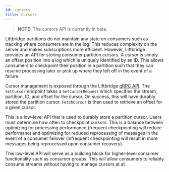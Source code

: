 ```yaml
---
id: cursors
title: Cursors
---
```


> **NOTE:** The cursors API is currently in beta.

Liftbridge partitions do not maintain any state on consumers such as tracking
where consumers are in the log. This reduces complexity on the server and makes
subscriptions more efficient. However, Liftbridge provides an API for storing
consumer partition cursors. A _cursor_ is simply an offset position into a log
which is uniquely identified by an ID. This allows consumers to checkpoint
their position in a partition such that they can resume processing later or
pick up where they left off in the event of a failure.

Cursor management is exposed through the Liftbridge [gRPC
API](https://github.com/liftbridge-io/liftbridge-api/blob/master/api.proto).
The `SetCursor` endpoint takes a `SetCursorRequest` which specifies the stream,
partition, ID, and offset for the cursor. On success, this will have durably
stored the partition cursor. `FetchCursor` is then used to retrieve an offset
for a given cursor.

This is a low-level API that is used to durably store a partition cursor. Users
must determine how often to checkpoint cursors. This is a balance between
optimizing for processing performance (frequent checkpointing will reduce
performane) and optimizing for reduced reprocessing of messages in the event of
a consumer failover (infrequent checkpointing will result in more messages
being reprocessed upon consumer recovery).

This low-level API will serve as a building block for higher-level consumer
functionality such as consumer groups. This will allow consumers to reliably
consume streams without having to manage cursors at all.
